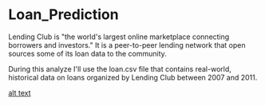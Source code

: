 # Loan_Prediction

Lending Club is "the world's largest online marketplace connecting borrowers and investors." It is a peer-to-peer lending network that open sources some of its loan data to the community.

During this analyze I'll use the loan.csv file that contains real-world, historical data on loans organized by Lending Club between 2007 and 2011.

[alt text](https://images.app.goo.gl/J1xKNFMJi887923Q6)
